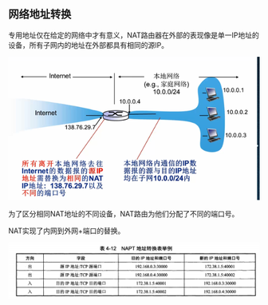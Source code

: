 ## 网络地址转换

专用地址仅在给定的网络中才有意义，NAT路由器在外部的表现像是单一IP地址的设备，所有子网内的地址在外部都具有相同的源IP。

![image.png](assets/image-20210420224033-i8c4qpf.png)

为了区分相同NAT地址的不同设备，NAT路由为他们分配了不同的端口号。

NAT实现了内网到外网+端口的替换。

![image.png](assets/image-20210815190342-lpyyauc.png)
